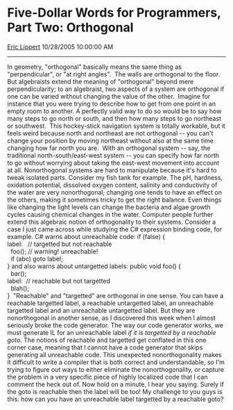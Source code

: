 <div id="page">

# Five-Dollar Words for Programmers, Part Two: Orthogonal

[Eric Lippert](https://social.msdn.microsoft.com/profile/Eric%20Lippert) 10/28/2005 10:00:00 AM

-----

<div id="content">

In geometry, "orthogonal" basically means the same thing as "perpendicular", or "at right angles".  The walls are orthogonal to the floor. But algebraists extend the meaning of "orthogonal" beyond mere perpendicularity; to an algebraist, two aspects of a system are orthogonal if one can be varied without changing the value of the other.  Imagine for instance that you were trying to describe how to get from one point in an empty room to another. A perfectly valid way to do so would be to say how many steps to go north or south, and then how many steps to go northeast or southwest.  This hockey-stick navigation system is totally workable, but it feels weird because north and northeast are not orthogonal -- you can't change your position by moving northeast without also at the same time changing how far north you are.  With an orthogonal system -- say, the traditional north-south/east-west system -- you can specify how far north to go without worrying about taking the east-west movement into account at all. Nonorthogonal systems are hard to manipulate because it's hard to tweak isolated parts. Consider my fish tank for example. The pH, hardness, oxidation potential, dissolved oxygen content, salinity and conductivity of the water are very nonorthogonal; changing one tends to have an effect on the others, making it sometimes tricky to get the right balance. Even things like changing the light levels can change the bacteria and algae growth cycles causing chemical changes in the water. Computer people further extend this algebraic notion of orthogonality to their systems. Consider a case I just came across while studying the C\# expression binding code, for example. C\# warns about unreachable code: if (false) {  
label:   // targetted but not reachable  
  foo(); // warning\! unreachable\!  
  if (abc) goto label;  
} and also warns about untargetted labels: public void foo() {  
  bar();  
label:  // reachable but not targetted  
  blah();  
}  "Reachable" and "targetted" are orthogonal in one sense. You can have a reachable targetted label, a reachable untargetted label, an unreachable targetted label and an unreachable untargetted label. But they are nonorthogonal in another sense, as I discovered this week when I almost seriously broke the code generator. The way our code generator works, we must generate IL for an unreachable label *if it is targetted by a reachable goto*. The notions of reachable and targetted get conflated in this one corner case, meaning that I cannot have a code generator that skips generating all unreachable code. This unexpected nonorthogonality makes it difficult to write a compiler that is both correct and understandable, so I'm trying to figure out ways to either eliminate the nonorthogonality, or capture the problem in a very specific piece of highly localized code that I can comment the heck out of. Now hold on a minute, I hear you saying. Surely if the goto is reachable then the label will be too\! My challenge to you guys is this: how can you have an unreachable label targetted by a reachable goto?

</div>

</div>

